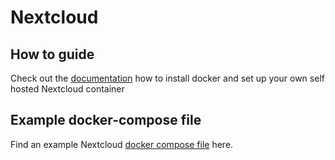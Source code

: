 # Nextcloud 

## How to guide
Check out the [documentation](https://www.notion.so/emaksy/Installing-and-setting-up-your-personal-cloud-with-openSUSE-Docker-and-Nextcloud-6c5cdcc1c5204d119f3fc4dc65915a01 ) how to install docker and set up your own self hosted Nextcloud container
## Example docker-compose file
Find an example Nextcloud [docker compose file]() here.
